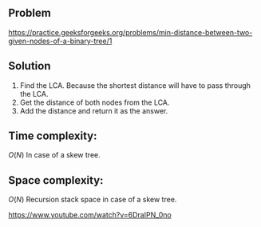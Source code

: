 ## Problem

https://practice.geeksforgeeks.org/problems/min-distance-between-two-given-nodes-of-a-binary-tree/1

## Solution

1. Find the LCA. Because the shortest distance will have to pass through the LCA.
2. Get the distance of both nodes from the LCA.
3. Add the distance and return it as the answer.

## Time complexity:

$O(N)$
In case of a skew tree.

## Space complexity:

$O(N)$
Recursion stack space in case of a skew tree.

https://www.youtube.com/watch?v=6DraIPN_0no
